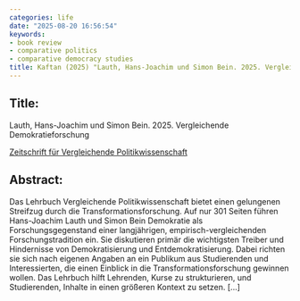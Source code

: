 ```yaml
---
categories: life
date: "2025-08-20 16:56:54"
keywords:
- book review
- comparative politics
- comparative democracy studies
title: Kaftan (2025) "Lauth, Hans-Joachim und Simon Bein. 2025. Vergleichende Demokratieforschung", Zeitschrift für Vergleichende Politikwissenschaft
---
```


## Title:
Lauth, Hans-Joachim und Simon Bein. 2025. Vergleichende Demokratieforschung

[Zeitschrift für Vergleichende Politikwissenschaft](https://link.springer.com/article/10.1007/s12286-025-00650-1)

## Abstract:

Das Lehrbuch Vergleichende Politikwissenschaft bietet einen gelungenen Streifzug durch die Transformationsforschung. Auf nur 301 Seiten führen Hans-Joachim Lauth und Simon Bein Demokratie als Forschungsgegenstand einer langjährigen, empirisch-vergleichenden Forschungstradition ein. Sie diskutieren primär die wichtigsten Treiber und Hindernisse von Demokratisierung und Entdemokratisierung. Dabei richten sie sich nach eigenen Angaben an ein Publikum aus Studierenden und Interessierten, die einen Einblick in die Transformationsforschung gewinnen wollen. Das Lehrbuch hilft Lehrenden, Kurse zu strukturieren, und Studierenden, Inhalte in einen größeren Kontext zu setzen. [...]